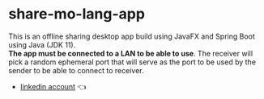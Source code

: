 # share-mo-lang-app

This is an offline sharing desktop app build using JavaFX and Spring Boot using Java (JDK 11).<br>
<b>The app must be connected to a LAN to be able to use</b>.
The receiver will pick a random ephemeral port that will serve as the port to be used by the sender to be able to connect to receiver.<br>



- [linkedin account][linkedin] 👈



[linkedin]: https://www.linkedin.com/in/neil-john-selencio-71923217b/

